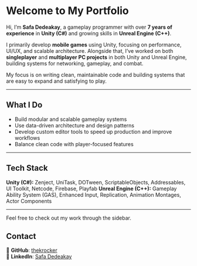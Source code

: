 # Welcome to My Portfolio

Hi, I’m **Safa Dedeakay**, a gameplay programmer with over **7 years of experience** in **Unity (C#)** and growing skills in **Unreal Engine (C++)**.

I primarily develop **mobile games** using Unity, focusing on performance, UI/UX, and scalable architecture. Alongside that, I’ve worked on both **singleplayer** and **multiplayer PC projects** in both Unity and Unreal Engine, building systems for networking, gameplay, and combat.

My focus is on writing clean, maintainable code and building systems that are easy to expand and satisfying to play.


---

## What I Do

- Build modular and scalable gameplay systems
- Use data-driven architecture and design patterns
- Develop custom editor tools to speed up production and improve workflows
- Balance clean code with player-focused features

---

## Tech Stack

**Unity (C#):** Zenject, UniTask, DOTween, ScriptableObjects, Addressables, UI Toolkit, Netcode, Firebase, Playfab 
**Unreal Engine (C++):** Gameplay Ability System (GAS), Enhanced Input, Replication, Animation Montages, Actor Components

---
Feel free to check out my work through the sidebar.

## Contact

📂 **GitHub**: [thekrocker](https://github.com/thekrocker)  
👤 **LinkedIn**: [Safa Dedeakay](https://www.linkedin.com/in/safadedeakay/)
